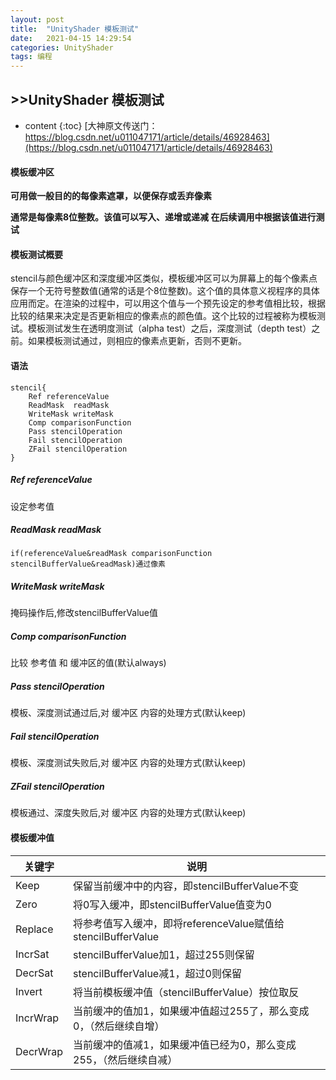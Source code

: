 ```yaml
---
layout: post
title:  "UnityShader 模板测试"
date:   2021-04-15 14:29:54
categories: UnityShader
tags: 编程
---
```

## >>UnityShader 模板测试
* content
{:toc}
[大神原文传送门：https://blog.csdn.net/u011047171/article/details/46928463](https://blog.csdn.net/u011047171/article/details/46928463)

#### **模板缓冲区**

**可用做一般目的的每像素遮罩，以便保存或丢弃像素**

**通常是每像素8位整数。该值可以写入、递增或递减    在后续调用中根据该值进行测试**

#### **模板测试概要**

stencil与颜色缓冲区和深度缓冲区类似，模板缓冲区可以为屏幕上的每个像素点保存一个无符号整数值(通常的话是个8位整数)。这个值的具体意义视程序的具体应用而定。在渲染的过程中，可以用这个值与一个预先设定的参考值相比较，根据比较的结果来决定是否更新相应的像素点的颜色值。这个比较的过程被称为模板测试。模板测试发生在透明度测试（alpha test）之后，深度测试（depth test）之前。如果模板测试通过，则相应的像素点更新，否则不更新。

#### **语法**

```
stencil{
	Ref referenceValue
	ReadMask  readMask
	WriteMask writeMask
	Comp comparisonFunction
	Pass stencilOperation
	Fail stencilOperation
	ZFail stencilOperation
}
```

##### **Ref referenceValue**

设定参考值

##### **ReadMask readMask**

```
if(referenceValue&readMask comparisonFunction stencilBufferValue&readMask)通过像素
```

##### **WriteMask writeMask**

掩码操作后,修改stencilBufferValue值

##### **Comp comparisonFunction**

比较 参考值 和 缓冲区的值(默认always)

##### **Pass stencilOperation**

模板、深度测试通过后,对 缓冲区 内容的处理方式(默认keep)

##### **Fail stencilOperation**

模板、深度测试失败后,对 缓冲区 内容的处理方式(默认keep)

##### **ZFail stencilOperation**

模板通过、深度失败后,对 缓冲区 内容的处理方式(默认keep)

#### **模板缓冲值**

| 关键字   | 说明                                                         |
| -------- | ------------------------------------------------------------ |
| Keep     | 保留当前缓冲中的内容，即stencilBufferValue不变               |
| Zero     | 将0写入缓冲，即stencilBufferValue值变为0                     |
| Replace  | 将参考值写入缓冲，即将referenceValue赋值给stencilBufferValue |
| IncrSat  | stencilBufferValue加1，超过255则保留                         |
| DecrSat  | stencilBufferValue减1，超过0则保留                           |
| Invert   | 将当前模板缓冲值（stencilBufferValue）按位取反               |
| IncrWrap | 当前缓冲的值加1，如果缓冲值超过255了，那么变成0，（然后继续自增） |
| DecrWrap | 当前缓冲的值减1，如果缓冲值已经为0，那么变成255，（然后继续自减） |

